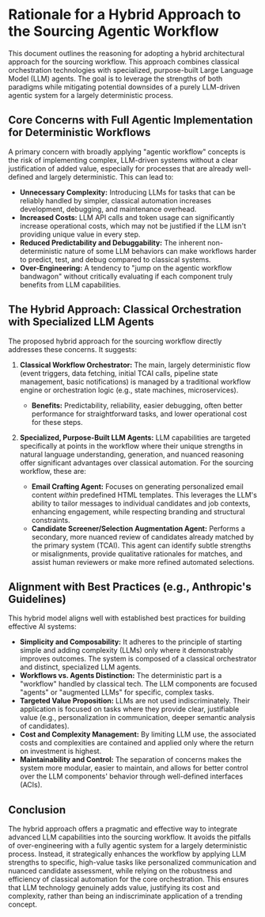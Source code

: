 # Rationale for a Hybrid Approach to the Sourcing Agentic Workflow

This document outlines the reasoning for adopting a hybrid architectural approach for the sourcing workflow. This approach combines classical orchestration technologies with specialized, purpose-built Large Language Model (LLM) agents. The goal is to leverage the strengths of both paradigms while mitigating potential downsides of a purely LLM-driven agentic system for a largely deterministic process.

## Core Concerns with Full Agentic Implementation for Deterministic Workflows

A primary concern with broadly applying "agentic workflow" concepts is the risk of implementing complex, LLM-driven systems without a clear justification of added value, especially for processes that are already well-defined and largely deterministic. This can lead to:

*   **Unnecessary Complexity:** Introducing LLMs for tasks that can be reliably handled by simpler, classical automation increases development, debugging, and maintenance overhead.
*   **Increased Costs:** LLM API calls and token usage can significantly increase operational costs, which may not be justified if the LLM isn't providing unique value in every step.
*   **Reduced Predictability and Debuggability:** The inherent non-deterministic nature of some LLM behaviors can make workflows harder to predict, test, and debug compared to classical systems.
*   **Over-Engineering:** A tendency to "jump on the agentic workflow bandwagon" without critically evaluating if each component truly benefits from LLM capabilities.

## The Hybrid Approach: Classical Orchestration with Specialized LLM Agents

The proposed hybrid approach for the sourcing workflow directly addresses these concerns. It suggests:

1.  **Classical Workflow Orchestrator:** The main, largely deterministic flow (event triggers, data fetching, initial TCAI calls, pipeline state management, basic notifications) is managed by a traditional workflow engine or orchestration logic (e.g., state machines, microservices).
    *   **Benefits:** Predictability, reliability, easier debugging, often better performance for straightforward tasks, and lower operational cost for these steps.

2.  **Specialized, Purpose-Built LLM Agents:** LLM capabilities are targeted specifically at points in the workflow where their unique strengths in natural language understanding, generation, and nuanced reasoning offer significant advantages over classical automation. For the sourcing workflow, these are:
    *   **Email Crafting Agent:** Focuses on generating personalized email content *within* predefined HTML templates. This leverages the LLM's ability to tailor messages to individual candidates and job contexts, enhancing engagement, while respecting branding and structural constraints.
    *   **Candidate Screener/Selection Augmentation Agent:** Performs a secondary, more nuanced review of candidates already matched by the primary system (TCAI). This agent can identify subtle strengths or misalignments, provide qualitative rationales for matches, and assist human reviewers or make more refined automated selections.

## Alignment with Best Practices (e.g., Anthropic's Guidelines)

This hybrid model aligns well with established best practices for building effective AI systems:

*   **Simplicity and Composability:** It adheres to the principle of starting simple and adding complexity (LLMs) only where it demonstrably improves outcomes. The system is composed of a classical orchestrator and distinct, specialized LLM agents.
*   **Workflows vs. Agents Distinction:** The deterministic part is a "workflow" handled by classical tech. The LLM components are focused "agents" or "augmented LLMs" for specific, complex tasks.
*   **Targeted Value Proposition:** LLMs are not used indiscriminately. Their application is focused on tasks where they provide clear, justifiable value (e.g., personalization in communication, deeper semantic analysis of candidates).
*   **Cost and Complexity Management:** By limiting LLM use, the associated costs and complexities are contained and applied only where the return on investment is highest.
*   **Maintainability and Control:** The separation of concerns makes the system more modular, easier to maintain, and allows for better control over the LLM components' behavior through well-defined interfaces (ACIs).

## Conclusion

The hybrid approach offers a pragmatic and effective way to integrate advanced LLM capabilities into the sourcing workflow. It avoids the pitfalls of over-engineering with a fully agentic system for a largely deterministic process. Instead, it strategically enhances the workflow by applying LLM strengths to specific, high-value tasks like personalized communication and nuanced candidate assessment, while relying on the robustness and efficiency of classical automation for the core orchestration. This ensures that LLM technology genuinely adds value, justifying its cost and complexity, rather than being an indiscriminate application of a trending concept.
